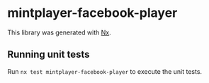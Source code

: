 # mintplayer-facebook-player

This library was generated with [Nx](https://nx.dev).

## Running unit tests

Run `nx test mintplayer-facebook-player` to execute the unit tests.
